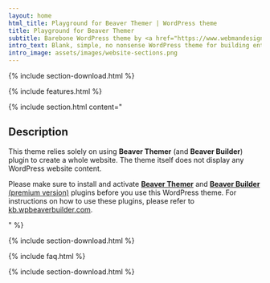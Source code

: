 ```yaml
---
layout: home
html_title: Playground for Beaver Themer | WordPress theme
title: Playground for Beaver Themer
subtitle: Barebone WordPress theme by <a href="https://www.webmandesign.eu">WebMan Design</a>
intro_text: Blank, simple, no nonsense WordPress theme for building entire website with Beaver Themer plugin. The theme is suitable for experienced users mostly, same as Beaver Themer.
intro_image: assets/images/website-sections.png
---
```


{% include section-download.html %}

{% include features.html %}

{% include section.html content="

## Description

This theme relies solely on using **Beaver Themer** (and **Beaver Builder**) plugin to create a whole website. The theme itself does not display any WordPress website content.

Please make sure to install and activate [**Beaver Themer**](https://www.wpbeaverbuilder.com/beaver-themer/?fla=67) and [**Beaver Builder** (premium version)](https://www.wpbeaverbuilder.com/pricing//?fla=67) plugins before you use this WordPress theme. For instructions on how to use these plugins, please refer to [kb.wpbeaverbuilder.com](https://kb.wpbeaverbuilder.com/).

" %}

{% include section-download.html %}

{% include faq.html %}

{% include section-download.html %}
